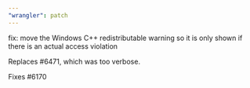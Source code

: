 ```yaml
---
"wrangler": patch
---
```


fix: move the Windows C++ redistributable warning so it is only shown if there is an actual access violation

Replaces #6471, which was too verbose.

Fixes #6170
